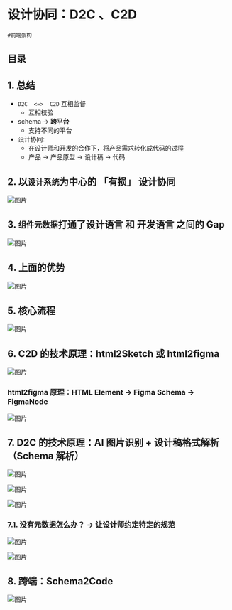 
# 设计协同：D2C 、C2D

`#前端架构` 


## 目录
<!-- toc -->
 ## 1. 总结 

- `D2C  <=>  C2D` 互相监督
	- 互相校验
- schema → **跨平台**
	- 支持不同的平台
- 设计协同:
	- 在设计师和开发的合作下，将产品需求转化成代码的过程
	- 产品 → 产品原型 → 设计稿 →  代码

## 2. 以`设计系统`为中心的 「有损」 设计协同

![图片](https://832-1310531898.cos.ap-beijing.myqcloud.com/999.%20Obsidian@832/files/20241215-16.png)

## 3. `组件元数据`打通了设计语言 和 开发语言 之间的 Gap

![图片](https://832-1310531898.cos.ap-beijing.myqcloud.com/999.%20Obsidian@832/files/20241215-17.png)

## 4. 上面的优势

![图片](https://832-1310531898.cos.ap-beijing.myqcloud.com/999.%20Obsidian@832/files/20241215-18.png)

## 5. 核心流程

![图片](https://832-1310531898.cos.ap-beijing.myqcloud.com/999.%20Obsidian@832/files/20241215-19.png)

## 6. C2D 的技术原理：html2Sketch 或 html2figma

![图片](https://832-1310531898.cos.ap-beijing.myqcloud.com/999.%20Obsidian@832/files/20241215-20.png)

### html2figma 原理：HTML Element → Figma Schema → FigmaNode

![图片](https://832-1310531898.cos.ap-beijing.myqcloud.com/999.%20Obsidian@832/files/20241215-21.png)

## 7. D2C 的技术原理：AI 图片识别 + 设计稿格式解析（Schema 解析）

![图片](https://832-1310531898.cos.ap-beijing.myqcloud.com/999.%20Obsidian@832/files/20241215-22.png)

![图片](https://832-1310531898.cos.ap-beijing.myqcloud.com/999.%20Obsidian@832/files/20241215-23.png)

![图片](https://832-1310531898.cos.ap-beijing.myqcloud.com/999.%20Obsidian@832/files/20241215-24.png)

### 7.1. 没有元数据怎么办？ → 让设计师约定特定的规范

![图片](https://832-1310531898.cos.ap-beijing.myqcloud.com/999.%20Obsidian@832/files/20241215-25.png)

![图片](https://832-1310531898.cos.ap-beijing.myqcloud.com/999.%20Obsidian@832/files/20241215-26.png)

## 8. 跨端：Schema2Code

![图片](https://832-1310531898.cos.ap-beijing.myqcloud.com/999.%20Obsidian@832/files/20241215-27.png)
